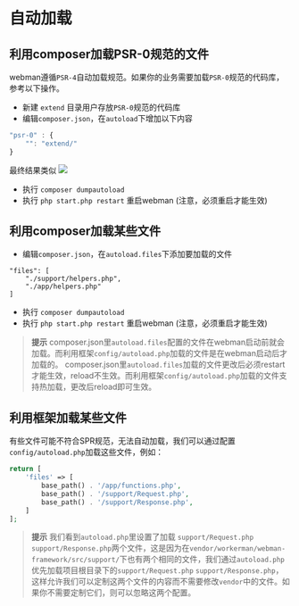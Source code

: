 # 自动加载

## 利用composer加载PSR-0规范的文件
webman遵循`PSR-4`自动加载规范。如果你的业务需要加载`PSR-0`规范的代码库，参考以下操作。

- 新建 `extend` 目录用户存放`PSR-0`规范的代码库
- 编辑`composer.json`，在`autoload`下增加以下内容

```js
"psr-0" : {
    "": "extend/"
}
```
最终结果类似
![](../../assets/img/psr0.png)

- 执行 `composer dumpautoload`
- 执行 `php start.php restart` 重启webman (注意，必须重启才能生效) 

## 利用composer加载某些文件

- 编辑`composer.json`，在`autoload.files`下添加要加载的文件
```
"files": [
    "./support/helpers.php",
    "./app/helpers.php"
]
```

- 执行 `composer dumpautoload`
- 执行 `php start.php restart` 重启webman (注意，必须重启才能生效) 

> **提示**
> composer.json里`autoload.files`配置的文件在webman启动前就会加载。而利用框架`config/autoload.php`加载的文件是在webman启动后才加载的。
> composer.json里`autoload.files`加载的文件更改后必须restart才能生效，reload不生效。而利用框架`config/autoload.php`加载的文件支持热加载，更改后reload即可生效。


## 利用框架加载某些文件
有些文件可能不符合SPR规范，无法自动加载，我们可以通过配置`config/autoload.php`加载这些文件，例如：
```php
return [
    'files' => [
        base_path() . '/app/functions.php',
        base_path() . '/support/Request.php', 
        base_path() . '/support/Response.php',
    ]
];
```
 > **提示**
 > 我们看到`autoload.php`里设置了加载 `support/Request.php` `support/Response.php`两个文件，这是因为在`vendor/workerman/webman-framework/src/support/`下也有两个相同的文件，我们通过`autoload.php`优先加载项目根目录下的`support/Request.php` `support/Response.php`，这样允许我们可以定制这两个文件的内容而不需要修改`vendor`中的文件。如果你不需要定制它们，则可以忽略这两个配置。
